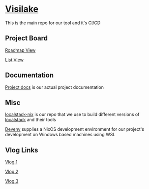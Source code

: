 # [Visilake](https://github.com/nardoring/visilake)

This is the main repo for our tool and it's CI/CD

## Project Board

[Roadmap View](https://github.com/orgs/nardoring/projects/2/views/1)

[List View](https://github.com/orgs/nardoring/projects/2/views/2)

## Documentation

[Project docs](https://github.com/nardoring/project-docs) is our actual project documentation

## Misc

[localstack-nix](https://github.com/nardoring/localstack-nix) is our repo that we use to build different versions of [localstack](https://www.localstack.cloud/) and their tools

[Devenv](https://github.com/nardoring/devenv) supplies a NixOS development environment for our project's development on Windows based machines using WSL

## Vlog Links

[Vlog 1](https://www.youtube.com/watch?v=7nDzDu6BBG4)

[Vlog 2](https://www.youtube.com/watch?v=MLWCTh9qXiw)

[Vlog 3](https://www.youtube.com/watch?v=0sGq36SXuCU)
